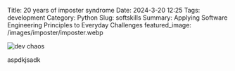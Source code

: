 Title: 20 years of imposter syndrome
Date: 2024-3-20 12:25
Tags: development
Category: Python
Slug: softskills
Summary: Applying Software Engineering Principles to Everyday Challenges
featured_image: /images/imposter/imposter.webp

![dev chaos]({static}/images/imposter/imposter.webp)  

aspdkjsadk